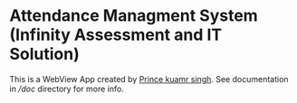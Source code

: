 Attendance Managment System (Infinity Assessment and IT Solution)
===========

This is a WebView App created by [Prince kuamr singh](#).
See documentation in _/doc_ directory for more info.
